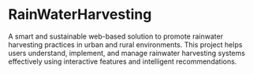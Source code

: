 # RainWaterHarvesting
A smart and sustainable web-based solution to promote rainwater harvesting practices in urban and rural environments. This project helps users understand, implement, and manage rainwater harvesting systems effectively using interactive features and intelligent recommendations.
